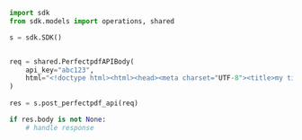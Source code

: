 <!-- Start SDK Example Usage -->
```python
import sdk
from sdk.models import operations, shared

s = sdk.SDK()


req = shared.PerfectpdfAPIBody(
    api_key="abc123",
    html="<!doctype html><html><head><meta charset="UTF-8"><title>my title</title><script src="script.js"></script></head><body><div>My PDF</div></body></html>",
)
    
res = s.post_perfectpdf_api(req)

if res.body is not None:
    # handle response
```
<!-- End SDK Example Usage -->
